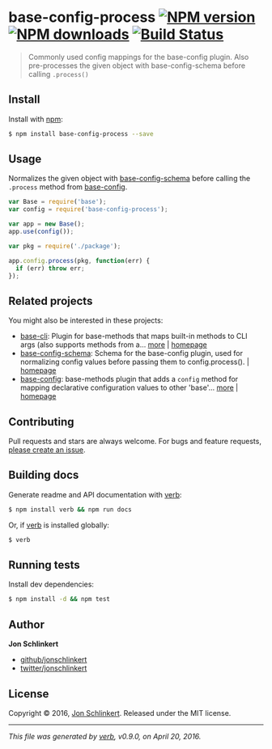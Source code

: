 # base-config-process [![NPM version](https://img.shields.io/npm/v/base-config-process.svg?style=flat)](https://www.npmjs.com/package/base-config-process) [![NPM downloads](https://img.shields.io/npm/dm/base-config-process.svg?style=flat)](https://npmjs.org/package/base-config-process) [![Build Status](https://img.shields.io/travis/jonschlinkert/base-config-process.svg?style=flat)](https://travis-ci.org/jonschlinkert/base-config-process)

> Commonly used config mappings for the base-config plugin. Also pre-processes the given object with base-config-schema before calling `.process()`

## Install

Install with [npm](https://www.npmjs.com/):

```sh
$ npm install base-config-process --save
```

## Usage

Normalizes the given object with [base-config-schema](https://github.com/jonschlinkert/base-config-schema) before calling the `.process` method from [base-config](https://github.com/node-base/base-config).

```js
var Base = require('base');
var config = require('base-config-process');

var app = new Base();
app.use(config());

var pkg = require('./package');

app.config.process(pkg, function(err) {
  if (err) throw err;
});
```

## Related projects

You might also be interested in these projects:

* [base-cli](https://www.npmjs.com/package/base-cli): Plugin for base-methods that maps built-in methods to CLI args (also supports methods from a… [more](https://www.npmjs.com/package/base-cli) | [homepage](https://github.com/node-base/base-cli)
* [base-config-schema](https://www.npmjs.com/package/base-config-schema): Schema for the base-config plugin, used for normalizing config values before passing them to config.process(). | [homepage](https://github.com/jonschlinkert/base-config-schema)
* [base-config](https://www.npmjs.com/package/base-config): base-methods plugin that adds a `config` method for mapping declarative configuration values to other 'base'… [more](https://www.npmjs.com/package/base-config) | [homepage](https://github.com/node-base/base-config)

## Contributing

Pull requests and stars are always welcome. For bugs and feature requests, [please create an issue](https://github.com/jonschlinkert/base-config-process/issues/new).

## Building docs

Generate readme and API documentation with [verb](https://github.com/verbose/verb):

```sh
$ npm install verb && npm run docs
```

Or, if [verb](https://github.com/verbose/verb) is installed globally:

```sh
$ verb
```

## Running tests

Install dev dependencies:

```sh
$ npm install -d && npm test
```

## Author

**Jon Schlinkert**

* [github/jonschlinkert](https://github.com/jonschlinkert)
* [twitter/jonschlinkert](http://twitter.com/jonschlinkert)

## License

Copyright © 2016, [Jon Schlinkert](https://github.com/jonschlinkert).
Released under the MIT license.

***

_This file was generated by [verb](https://github.com/verbose/verb), v0.9.0, on April 20, 2016._
